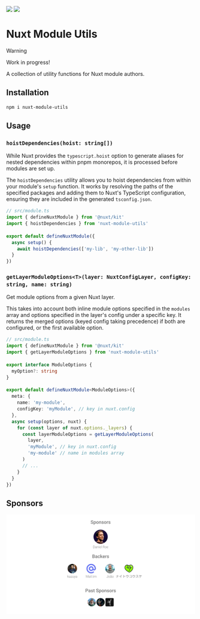 [![](https://img.shields.io/npm/v/nuxt-module-utils/latest.svg?style=flat&label=npm&colorA=18181B)](https://npmjs.com/package/nuxt-module-utils)
[![](https://img.shields.io/npm/dm/nuxt-module-utils?style=flat&colorA=18181B&color=blue)](https://npmjs.com/package/nuxt-module-utils)

# Nuxt Module Utils

> [!WARNING]
> Work in progress!

A collection of utility functions for Nuxt module authors.

## Installation

```bash
npm i nuxt-module-utils
```

## Usage

### `hoistDependencies(hoist: string[])`

While Nuxt provides the `typescript.hoist` option to generate aliases for nested dependencies within pnpm monorepos, it is processed before modules are set up.

The `hoistDependencies` utility allows you to hoist dependencies from within your module's `setup` function. It works by resolving the paths of the specified packages and adding them to Nuxt's TypeScript configuration, ensuring they are included in the generated `tsconfig.json`.

```ts
// src/module.ts
import { defineNuxtModule } from '@nuxt/kit'
import { hoistDependencies } from 'nuxt-module-utils'

export default defineNuxtModule({
  async setup() {
    await hoistDependencies(['my-lib', 'my-other-lib'])
  }
})
```

### `getLayerModuleOptions<T>(layer: NuxtConfigLayer, configKey: string, name: string)`

Get module options from a given Nuxt layer.

This takes into account both inline module options specified in the `modules` array and options specified in the layer's config under a specific key. It returns the merged options (keyed config taking precedence) if both are configured, or the first available option.

```ts
// src/module.ts
import { defineNuxtModule } from '@nuxt/kit'
import { getLayerModuleOptions } from 'nuxt-module-utils'

export interface ModuleOptions {
  myOption?: string
}

export default defineNuxtModule<ModuleOptions>({
  meta: {
    name: 'my-module',
    configKey: 'myModule', // key in nuxt.config
  },
  async setup(options, nuxt) {
    for (const layer of nuxt.options._layers) {
      const layerModuleOptions = getLayerModuleOptions(
        layer,
        'myModule', // key in nuxt.config
        'my-module' // name in modules array
      )
      // ...
    }
  }
})
```

## Sponsors

<p align="center">
  <a href="https://raw.githubusercontent.com/bobbiegoede/static/main/sponsors.svg">
    <img src="https://raw.githubusercontent.com/bobbiegoede/static/main/sponsors.svg" />
  </a>
</p>
